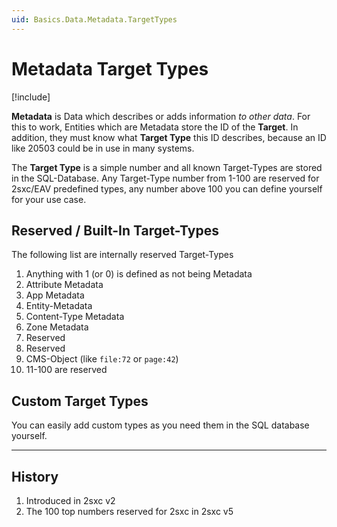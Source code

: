 ```yaml
---
uid: Basics.Data.Metadata.TargetTypes
---
```


# Metadata Target Types

[!include[](~/basics/stack/_shared-float-summary.md)]
<style>.context-box-summary .data-all { visibility: visible; } </style>

**Metadata** is Data which describes or adds information _to other data_. For this to work, Entities which are Metadata store the ID of the **Target**. In addition, they must know what **Target Type** this ID describes, because an ID like 20503 could be in use in many systems. 

The **Target Type** is a simple number and all known Target-Types are stored in the SQL-Database. Any Target-Type number from 1-100 are reserved for 2sxc/EAV predefined types, any number above 100 you can define yourself for your use case. 

## Reserved / Built-In Target-Types

The following list are internally reserved Target-Types

1. Anything with 1 (or 0) is defined as not being Metadata
2. Attribute Metadata
3. App Metadata
4. Entity-Metadata
5. Content-Type Metadata
6. Zone Metadata
8. Reserved
9. Reserved
10. CMS-Object (like `file:72` or `page:42`)
11. 11-100 are reserved

## Custom Target Types

You can easily add custom types as you need them in the SQL database yourself. 

---

## History

1. Introduced in 2sxc v2
1. The 100 top numbers reserved for 2sxc in 2sxc v5
